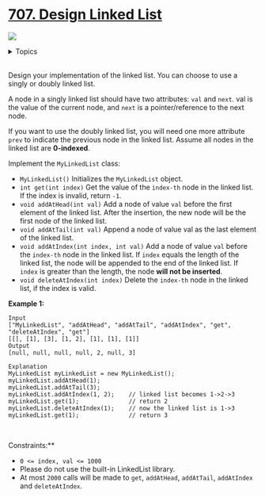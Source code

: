 # [707. Design Linked List](https://leetcode.cn/problems/design-linked-list/)

![](https://img.shields.io/badge/Difficulty-Medium-F8AF40.svg)

<details>
<summary>Topics</summary>

* [`Linked List`](https://leetcode.com/tag/linked-list/)
* [`Design`](https://leetcode.com/tag/design/)

</details>
<br />

Design your implementation of the linked list. You can choose to use a singly or doubly linked list.

A node in a singly linked list should have two attributes: `val` and `next`. val is the value of the current node, and `next` is a pointer/reference to the next node.

If you want to use the doubly linked list, you will need one more attribute `prev` to indicate the previous node in the linked list. Assume all nodes in the linked list are **0-indexed**.

Implement the `MyLinkedList` class:

 + `MyLinkedList()` Initializes the `MyLinkedList` object.
 + `int get(int index)` Get the value of the `index-th` node in the linked list. If the index is invalid, return `-1`.
 + `void addAtHead(int val)` Add a node of value `val` before the first element of the linked list. After the insertion, the new node will be the first node of the linked list.
 + `void addAtTail(int val)` Append a node of value val as the last element of the linked list.
 + `void addAtIndex(int index, int val)` Add a node of value `val` before the `index-th` node in the linked list. If `index` equals the length of the linked list, the node will be appended to the end of the linked list. If `index` is greater than the length, the node **will not be inserted**.
 + `void deleteAtIndex(int index)` Delete the `index-th` node in the linked list, if the index is valid.
 

**Example 1:**

    Input
    ["MyLinkedList", "addAtHead", "addAtTail", "addAtIndex", "get", "deleteAtIndex", "get"]
    [[], [1], [3], [1, 2], [1], [1], [1]]
    Output
    [null, null, null, null, 2, null, 3]

    Explanation
    MyLinkedList myLinkedList = new MyLinkedList();
    myLinkedList.addAtHead(1);
    myLinkedList.addAtTail(3);
    myLinkedList.addAtIndex(1, 2);    // linked list becomes 1->2->3
    myLinkedList.get(1);              // return 2
    myLinkedList.deleteAtIndex(1);    // now the linked list is 1->3
    myLinkedList.get(1);              // return 3
 

Constraints:**

 + `0 <= index, val <= 1000`
 + Please do not use the built-in LinkedList library.
 + At most `2000` calls will be made to `get`, `addAtHead`, `addAtTail`, `addAtIndex` and `deleteAtIndex`.
